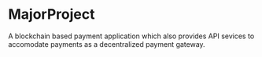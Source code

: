 # MajorProject
A blockchain based payment application which also provides API sevices to accomodate payments as a decentralized payment gateway.
